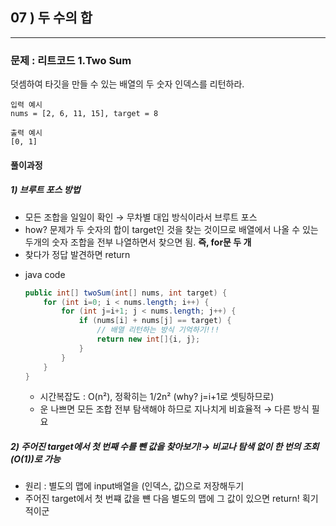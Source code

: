 ## 07 ) 두 수의 합

---
### 문제 : 리트코드 1.Two Sum
덧셈하여 타깃을 만들 수 있는 배열의 두 숫자 인덱스를 리턴하라.   

```
입력 예시
nums = [2, 6, 11, 15], target = 8

출력 예시
[0, 1]
```

#### 풀이과정
##### 1) 브루트 포스 방법
+ 모든 조합을 일일이 확인 → 무차별 대입 방식이라서 브루트 포스
+ how? 문제가 두 숫자의 합이 target인 것을 찾는 것이므로 배열에서 나올 수 있는 두개의 숫자 조합을 전부 나열하면서 찾으면 됨. <b>즉, for문 두 개</b>
+ 찾다가 정답 발견하면 return

*  java code
    ```java
    public int[] twoSum(int[] nums, int target) {
        for (int i=0; i < nums.length; i++) {
            for (int j=i+1; j < nums.length; j++) {
                if (nums[i] + nums[j] == target) {
                    // 배열 리턴하는 방식 기억하기!!!
                    return new int[]{i, j};
                }
            }
        }
    }
    ```
    * 시간복잡도 : O(n²), 정확히는 1/2n² (why? j=i+1로 셋팅하므로)
    * 운 나쁘면 모든 조합 전부 탐색해야 하므로 지나치게 비효율적 → 다른 방식 필요

##### 2) 주어진 target에서 첫 번째 수를 뺀 값을 찾아보기!→ 비교나 탐색 없이 한 번의 조회(O(1))로 가능
+ 원리 : 별도의 맵에 input배열을 (인덱스, 값)으로 저장해두기
+ 주어진 target에서 첫 번쨰 값을 뺸 다음 별도의 맵에 그 값이 있으면 return! 획기적이군

